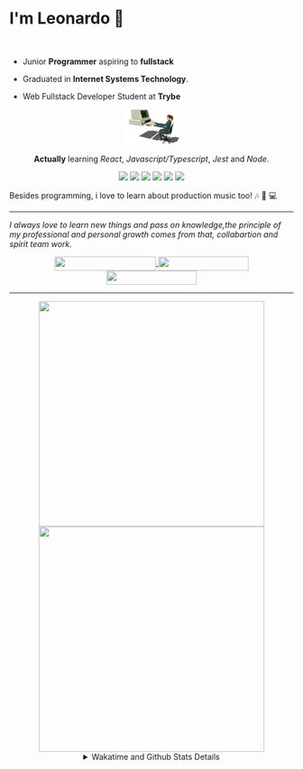 # I'm Leonardo 🌈
<p align="center">
<img src="https://upload.wikimedia.org/wikipedia/en/thumb/0/05/Flag_of_Brazil.svg/1200px-Flag_of_Brazil.svg.png" width=20 height=15 / >
<img src="https://upload.wikimedia.org/wikipedia/commons/2/2b/Bandeira_do_estado_de_S%C3%A3o_Paulo.svg" width=20 height=15 / >
</p>

- Junior <b>Programmer</b> aspiring to <b>fullstack</b>

- Graduated in <b>Internet Systems Technology</b>.

- Web Fullstack Developer Student at <b>Trybe</b>

<div align="center">

<img src="./img/computer.gif" width="100px">

**Actually** learning _React_, _Javascript/Typescript_, _Jest_ and  _Node_. 

</div>
       
<p align="center">
<img src="https://badges.aleen42.com/src/react.svg">
<img src="https://badges.aleen42.com/src/redux.svg"> 
<img src="https://badges.aleen42.com/src/javascript.svg">
<img src="https://badges.aleen42.com/src/typescript.svg">
<img src="https://badges.aleen42.com/src/jest_1.svg">
<img src="https://badges.aleen42.com/src/node.svg">
<br>
</p>

Besides programming, i love to learn about production music too! :notes: :musical_keyboard: :computer:

* * *

<i>I always love to learn new things and pass on knowledge,the principle of my professional and personal growth comes from that, collabartion and spirit team work.</i><br>

<div align="center">
       
<a href="https://www.linkedin.com/in/lcds90/">
  <img align="center" src="https://img.shields.io/static/v1?logo=linkedin&label=linkedin&message=lcds90&color=blue&style=for-the-badge" height=25 width=180/>
</a>
<a href="http://lcds.me">
  <img align="center" src="https://img.shields.io/static/v1?&label=Portflio&message=site&color=green&style=for-the-badge" height=25 width=160/>
</a>
<a href="mailto:lcds90@gmail.com">
  <img align="center" src="https://img.shields.io/static/v1?&logo=gmail&label=Send&message=Email&color=red&style=for-the-badge" height=25 width=160/>
</a>
       
</div>

* * *

<div align="center">
<a href="https://github.com/lcds90/">
  <img align="center" src="https://github-readme-stats.vercel.app/api/top-langs/?username=lcds90&langs_count=10&theme=gruvbox&layout=compact&include_all_commits=true" height="400px" width="400px"/>
</a>
<a href="https://wakatime.com/@lcds90">
  <img align="center" src="https://github-readme-stats.vercel.app/api/wakatime?username=lcds90&theme=gruvbox&layout=compact" height="400px" width="400px"/>
</a>
       
<details>
       <summary>Wakatime and Github Stats Details</summary>
       <div align="justify">
              
<!--START_SECTION:waka-->
![Profile Views](http://img.shields.io/badge/Profile%20Views-16-blue)

**🐱 My GitHub Data** 

> 🏆 709 Contributions in the Year 2021
 > 
> 📦 535.2 kB Used in GitHub's Storage 
 > 
> 💼 Opted to Hire
 > 
> 📜 52 Public Repositories 
 > 
> 🔑 40 Private Repositories  
 > 
**I'm a Night 🦉** 

```text
🌞 Morning    83 commits     ████░░░░░░░░░░░░░░░░░░░░░   16.9% 
🌆 Daytime    153 commits    ███████░░░░░░░░░░░░░░░░░░   31.16% 
🌃 Evening    130 commits    ██████░░░░░░░░░░░░░░░░░░░   26.48% 
🌙 Night      125 commits    ██████░░░░░░░░░░░░░░░░░░░   25.46%

```
📅 **I'm Most Productive on Saturday** 

```text
Monday       97 commits     █████░░░░░░░░░░░░░░░░░░░░   19.76% 
Tuesday      63 commits     ███░░░░░░░░░░░░░░░░░░░░░░   12.83% 
Wednesday    34 commits     █░░░░░░░░░░░░░░░░░░░░░░░░   6.92% 
Thursday     35 commits     █░░░░░░░░░░░░░░░░░░░░░░░░   7.13% 
Friday       56 commits     ██░░░░░░░░░░░░░░░░░░░░░░░   11.41% 
Saturday     113 commits    █████░░░░░░░░░░░░░░░░░░░░   23.01% 
Sunday       93 commits     ████░░░░░░░░░░░░░░░░░░░░░   18.94%

```


📊 **This Week I Spent My Time On** 

```text
⌚︎ Time Zone: America/Sao_Paulo

💬 Programming Languages: 
JSX                      26 hrs 22 mins      ██████████████████░░░░░░░   71.78% 
JavaScript               4 hrs 39 mins       ███░░░░░░░░░░░░░░░░░░░░░░   12.69% 
CSS                      4 hrs 7 mins        ██░░░░░░░░░░░░░░░░░░░░░░░   11.21% 
JSON                     50 mins             ░░░░░░░░░░░░░░░░░░░░░░░░░   2.29% 
Markdown                 39 mins             ░░░░░░░░░░░░░░░░░░░░░░░░░   1.79%

🔥 Editors: 
VS Code                  36 hrs 44 mins      █████████████████████████   100.0%

🐱‍💻 Projects: 
sd-013-a-project-recipes-14 hrs 32 mins      ██████████░░░░░░░░░░░░░░░   39.57% 
webjump-assessment-fronte9 hrs 56 mins       ██████░░░░░░░░░░░░░░░░░░░   27.05% 
sd-013-a-project-starwars9 hrs 33 mins       ██████░░░░░░░░░░░░░░░░░░░   26.02% 
app-ideas                1 hr 36 mins        █░░░░░░░░░░░░░░░░░░░░░░░░   4.38% 
extension-studies        42 mins             ░░░░░░░░░░░░░░░░░░░░░░░░░   1.95%

💻 Operating System: 
Linux                    36 hrs 36 mins      █████████████████████████   99.64% 
Windows                  7 mins              ░░░░░░░░░░░░░░░░░░░░░░░░░   0.36%

```

**I Mostly Code in JavaScript** 

```text
JavaScript               33 repos            ██████████░░░░░░░░░░░░░░░   39.76% 
HTML                     14 repos            ████░░░░░░░░░░░░░░░░░░░░░   16.87% 
TypeScript               14 repos            ████░░░░░░░░░░░░░░░░░░░░░   16.87% 
CSS                      6 repos             █░░░░░░░░░░░░░░░░░░░░░░░░   7.23% 
PHP                      5 repos             █░░░░░░░░░░░░░░░░░░░░░░░░   6.02%

```


**Timeline**

![Chart not found](https://raw.githubusercontent.com/lcds90/lcds90/main/charts/bar_graph.png) 


 Last Updated on 26/09/2021
<!--END_SECTION:waka-->
              
              
   </div>
</details>
       
       
</div>
